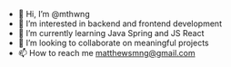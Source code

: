 - 👋 Hi, I’m @mthwng
- 👀 I’m interested in backend and frontend development
- 🌱 I’m currently learning Java Spring and JS React
- 💞️ I’m looking to collaborate on meaningful projects
- 📫 How to reach me matthewsmng@gmail.com

<!---
mthwng/mthwng is a ✨ special ✨ repository because its `README.md` (this file) appears on your GitHub profile.
You can click the Preview link to take a look at your changes.
--->
